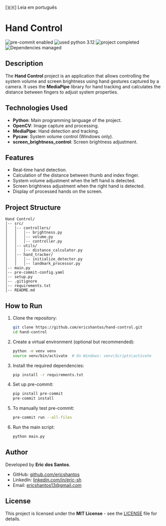 [🇧🇷] Leia em português

# Hand Control

<div>
<img src="https://img.shields.io/badge/pre--commit-verified-blue?logo=pre-commit" alt="pre-commit enabled" />
<img src="https://img.shields.io/badge/Python-3.12-blue?logo=python" alt="used python 3.12" />
<img src="https://img.shields.io/badge/Status-Active-success" alt="project completed" />
<img src="https://img.shields.io/badge/Dependencies-Managed-blue" alt="Dependencies managed" />
</div>

## Description

The **Hand Control** project is an application that allows controlling the system volume and screen brightness using hand gestures captured by a camera. It uses the **MediaPipe** library for hand tracking and calculates the distance between fingers to adjust system properties.

## Technologies Used

- **Python**: Main programming language of the project.
- **OpenCV**: Image capture and processing.
- **MediaPipe**: Hand detection and tracking.
- **Pycaw**: System volume control (Windows only).
- **screen_brightness_control**: Screen brightness adjustment.

## Features

- Real-time hand detection.
- Calculation of the distance between thumb and index finger.
- System volume adjustment when the left hand is detected.
- Screen brightness adjustment when the right hand is detected.
- Display of processed hands on the screen.

## Project Structure

```
Hand Control/
│-- src/
│   │-- controllers/
│   │   │-- brightness.py
│   │   │-- volume.py
│   │   │-- controller.py
│   │-- utils/
│   │   │-- distance_calculator.py
│   │-- hand_tracker/
│   │   │-- initialize_detector.py
│   │   │-- landmark_processor.py
│-- main.py
│-- pre-commit-config.yaml
│-- setup.py
│-- .gitignore
│-- requirements.txt
│-- README.md
```

## How to Run

1. Clone the repository:
   ```bash
   git clone https://github.com/ericshantos/hand-control.git
   cd hand-control
   ```

2. Create a virtual environment (optional but recommended):
   ```bash
   python -m venv venv
   source venv/bin/activate  # On Windows: venv\Scripts\activate
   ```

3. Install the required dependencies:
   ```bash
   pip install -r requirements.txt
   ```

4. Set up pre-commit:
   ```bash
   pip install pre-commit
   pre-commit install
   ```

5. To manually test pre-commit:
   ```bash
   pre-commit run --all-files
   ```

6. Run the main script:
   ```bash
   python main.py
   ```

## Author

Developed by **Eric dos Santos**.

- GitHub: [github.com/ericshantos](https://github.com/ericshantos)
- LinkedIn: [linkedin.com/in/eric-sh](https://linkedin.com/in/eric-sh)
- Email: ericshantos13@gmail.com

## License

This project is licensed under the **MIT License** - see the [LICENSE](LICENSE) file for details.
